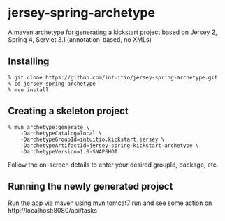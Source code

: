 jersey-spring-archetype
=======================

A maven archetype for generating a kickstart project based on Jersey 2, Spring 4, Servlet 3.1 (annotation-based, no XMLs)

## Installing

```
% git clone https://github.com/intuitio/jersey-spring-archetype.git
% cd jersey-spring-archetype
% mvn install
```

## Creating a skeleton project

```
% mvn archetype:generate \
    -DarchetypeCatalog=local \
    -DarchetypeGroupId=intuitio.kickstart.jersey \
    -DarchetypeArtifactId=jersey-spring-kickstart-archetype \
    -DarchetypeVersion=1.0-SNAPSHOT
```
Follow the on-screen details to enter your desired groupId, package, etc. 

## Running the newly generated project

Run the app via maven using mvn tomcat7:run and see some action on http://localhost:8080/api/tasks


